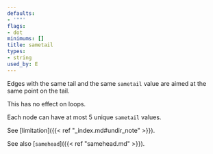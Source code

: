 ```yaml
---
defaults:
- '""'
flags:
- dot
minimums: []
title: sametail
types:
- string
used_by: E
---
```

Edges with the same tail and the same `sametail` value are aimed at the
same point on the tail.

This has no effect on loops.

Each node can have at most 5 unique `sametail` values.

See [limitation]({{< ref "_index.md#undir_note" >}}).

See also [`samehead`]({{< ref "samehead.md" >}}).
